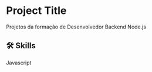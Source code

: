 
# Project Title

Projetos da formação de Desenvolvedor Backend Node.js




## 🛠 Skills
Javascript

